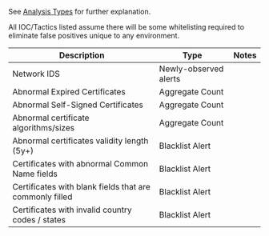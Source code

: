 See [Analysis Types](https://github.com/TonyPhipps/SIEM/wiki/Analysis-Types) for further explanation.

All IOC/Tactics listed assume there will be some whitelisting required to eliminate false positives unique to any environment.

| Description                                             | Type                  | Notes | 
|---------------------------------------------------------|-----------------------|-------| 
| Network IDS                                             | Newly-observed alerts |       | 
| Abnormal Expired Certificates                           | Aggregate Count       |       | 
| Abnormal Self-Signed Certificates                       | Aggregate Count       |       | 
| Abnormal certificate algorithms/sizes                   | Aggregate Count       |       | 
| Abnormal certificates validity length (5y+)             | Blacklist Alert       |       | 
| Certificates with abnormal Common Name fields           | Blacklist Alert       |       | 
| Certificates with blank fields that are commonly filled | Blacklist Alert       |       | 
| Certificates with invalid country codes / states        | Blacklist Alert       |       | 



